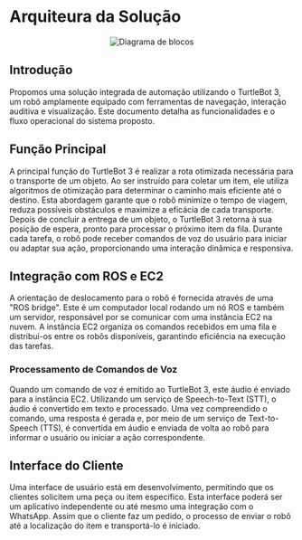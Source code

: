 # Arquiteura da Solução

<p align="center">
      <img src={require('@site/static/img/diagrama-de-blocos-v1.png').default} alt="Diagrama de blocos" />
</p>

## Introdução

Propomos uma solução integrada de automação utilizando o TurtleBot 3, um robô amplamente equipado com ferramentas de navegação, interação auditiva e visualização. Este documento detalha as funcionalidades e o fluxo operacional do sistema proposto.

## Função Principal

A principal função do TurtleBot 3 é realizar a rota otimizada necessária para o transporte de um objeto. Ao ser instruído para coletar um item, ele utiliza algoritmos de otimização para determinar o caminho mais eficiente até o destino. Esta abordagem garante que o robô minimize o tempo de viagem, reduza possíveis obstáculos e maximize a eficácia de cada transporte. Depois de concluir a entrega de um objeto, o TurtleBot 3 retorna à sua posição de espera, pronto para processar o próximo item da fila. Durante cada tarefa, o robô pode receber comandos de voz do usuário para iniciar ou adaptar sua ação, proporcionando uma interação dinâmica e responsiva.

## Integração com ROS e EC2

A orientação de deslocamento para o robô é fornecida através de uma "ROS bridge". Este é um computador local rodando um nó ROS e também um servidor, responsável por se comunicar com uma instância EC2 na nuvem. A instância EC2 organiza os comandos recebidos em uma fila e distribui-os entre os robôs disponíveis, garantindo eficiência na execução das tarefas.

### Processamento de Comandos de Voz

Quando um comando de voz é emitido ao TurtleBot 3, este áudio é enviado para a instância EC2. Utilizando um serviço de Speech-to-Text (STT), o áudio é convertido em texto e processado. Uma vez compreendido o comando, uma resposta é gerada e, por meio de um serviço de Text-to-Speech (TTS), é convertida em áudio e enviada de volta ao robô para informar o usuário ou iniciar a ação correspondente.

## Interface do Cliente

Uma interface de usuário está em desenvolvimento, permitindo que os clientes solicitem uma peça ou item específico. Esta interface poderá ser um aplicativo independente ou até mesmo uma integração com o WhatsApp. Assim que o cliente faz um pedido, o processo de enviar o robô até a localização do item e transportá-lo é iniciado.
